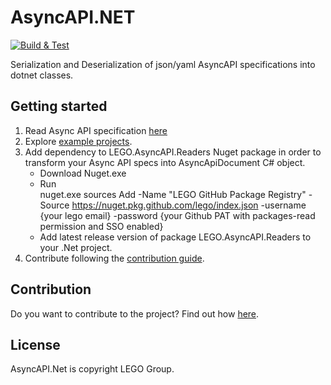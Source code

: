 # AsyncAPI.NET
[![Build & Test](https://github.com/LEGO/AsyncAPI.NET/actions/workflows/ci.yml/badge.svg)](https://github.com/LEGO/AsyncAPI.NET/actions/workflows/ci.yml)


Serialization and Deserialization of json/yaml AsyncAPI specifications into dotnet classes.


## Getting started

1. Read Async API specification [here](https://github.com/asyncapi/spec/blob/master/spec/asyncapi.md)
2. Explore [example projects](https://github.com/LEGO/AsyncAPI.NET/tree/main/examples). 
3. Add dependency to LEGO.AsyncAPI.Readers Nuget package in order to transform your Async API specs into AsyncApiDocument C# object.
	- Download Nuget.exe
	- Run	
	nuget.exe sources Add -Name "LEGO GitHub Package Registry" -Source https://nuget.pkg.github.com/lego/index.json -username {your lego email} -password {your Github PAT with packages-read permission and SSO enabled}
	- Add latest release version of package LEGO.AsyncAPI.Readers to your .Net project.
4. Contribute following the [contribution guide](CONTRIBUTION.md).


## Contribution

Do you want to contribute to the project? Find out how [here](CONTRIBUTION.md).


## License

AsyncAPI.Net is copyright LEGO Group.